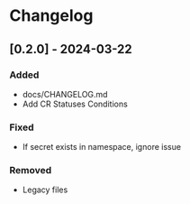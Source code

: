 # Changelog

## [0.2.0] - 2024-03-22

### Added
  - docs/CHANGELOG.md
  - Add CR Statuses Conditions 

### Fixed
  - If secret exists in namespace, ignore issue

### Removed
  - Legacy files
